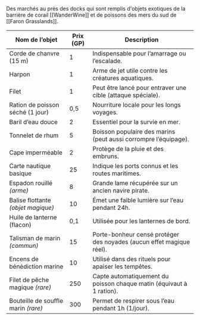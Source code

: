 Des marchés au près des docks qui sont remplis d'objets exotiques de la barrière de corail [[WanderWine]] et de poissons des mers du sud de [[Faron Grasslands]]. 

| **Nom de l’objet**                  | **Prix (GP)** | **Description**                                                      |
| ----------------------------------- | ------------- | -------------------------------------------------------------------- |
| Corde de chanvre (15 m)             | 1             | Indispensable pour l’amarrage ou l’escalade.                         |
| Harpon                              | 1             | Arme de jet utile contre les créatures aquatiques.                   |
| Filet                               | 1             | Peut être lancé pour entraver une cible (attaque spéciale).          |
| Ration de poisson séché (1 jour)    | 0,5           | Nourriture locale pour les longs voyages.                            |
| Baril d’eau douce                   | 2             | Essentiel pour la survie en mer.                                     |
| Tonnelet de rhum                    | 5             | Boisson populaire des marins (peut aussi corrompre l’équipage).      |
| Cape imperméable                    | 2             | Protège de la pluie et des embruns.                                  |
| Carte nautique basique              | 25            | Indique les ports connus et les routes maritimes.                    |
| Espadon rouillé *(arme)*            | 8             | Grande lame récupérée sur un ancien navire pirate.                   |
| Balise flottante *(objet magique)*  | 10            | Émet une faible lumière sur l’eau pendant 24h.                       |
| Huile de lanterne (flacon)          | 0,1           | Utilisée pour les lanternes de bord.                                 |
| Talisman de marin *(commun)*        | 15            | Porte-bonheur censé protéger des noyades (aucun effet magique réel). |
| Encens de bénédiction marine        | 10            | Utilisé dans des rituels pour apaiser les tempêtes.                  |
| Filet de pêche magique *(rare)*     | 250           | Capte automatiquement du poisson chaque matin (équivaut à 1 ration). |
| Bouteille de souffle marin *(rare)* | 300           | Permet de respirer sous l’eau pendant 1h (1/jour).                   |
